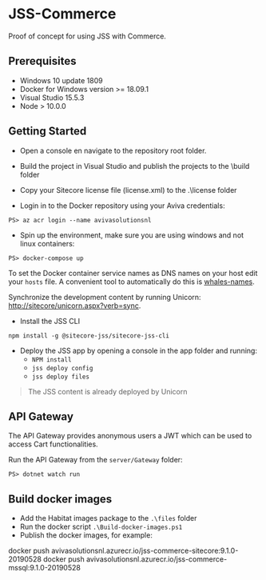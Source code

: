 # JSS-Commerce
Proof of concept for using JSS with Commerce.

## Prerequisites
- Windows 10 update 1809
- Docker for Windows version >= 18.09.1
- Visual Studio 15.5.3
- Node > 10.0.0

## Getting Started
- Open a console en navigate to the repository root folder.

- Build the project in Visual Studio and publish the projects to the \build folder

- Copy your Sitecore license file (license.xml) to the .\license folder

- Login in to the Docker repository using your Aviva credentials:
```
PS> az acr login --name avivasolutionsnl
```

- Spin up the environment, make sure you are using windows and not linux containers:
```
PS> docker-compose up
```

To set the Docker container service names as DNS names on your host edit your `hosts` file. 
A convenient tool to automatically do this is [whales-names](https://github.com/gregolsky/whales-names).

Synchronize the development content by running Unicorn: [http://sitecore/unicorn.aspx?verb=sync](http://sitecore/unicorn.aspx?verb=sync).

- Install the JSS CLI

`npm install -g @sitecore-jss/sitecore-jss-cli`

- Deploy the JSS app by opening a console in the app folder and running:
    - `NPM install`
    - `jss deploy config`
    - `jss deploy files`

> The JSS content is already deployed by Unicorn

## API Gateway
The API Gateway provides anonymous users a JWT which can be used to access Cart functionalities.

Run the API Gateway from the `server/Gateway` folder:

```
PS> dotnet watch run
```

## Build docker images
- Add the Habitat images package to the `.\files` folder
- Run the docker script `.\Build-docker-images.ps1 ` 
- Publish the docker images, for example:

docker push avivasolutionsnl.azurecr.io/jss-commerce-sitecore:9.1.0-20190528
docker push avivasolutionsnl.azurecr.io/jss-commerce-mssql:9.1.0-20190528
```